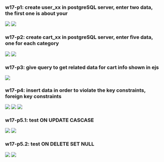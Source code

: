 ### w17-p1: create user_xx in postgreSQL server, enter two data, the first one is about your

![](./p1.png)
![](./p1-1.png)

### w17-p2: create cart_xx in postgreSQL server, enter five data, one for each category

![](./p2.png)
![](./p2-1.png)

### w17-p3: give query to get related data for cart info shown in ejs

![](./p3.png)

### w17-p4: insert data in order to violate the key constraints, foreign key constraints

![](./p4.png)
![](./p4-1.png)
![](./p4-2.png)

### w17-p5.1: test ON UPDATE CASCASE

![](./p5.png)
![](./p5-1.png)

### w17-p5.2: test ON DELETE SET NULL

![](./p5-2.png)
![](./p5-3.png)

